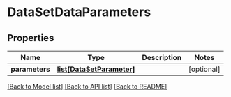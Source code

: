 # DataSetDataParameters

## Properties
Name | Type | Description | Notes
------------ | ------------- | ------------- | -------------
**parameters** | [**list[DataSetParameter]**](DataSetParameter.md) |  | [optional] 

[[Back to Model list]](../README.md#documentation-for-models) [[Back to API list]](../README.md#documentation-for-api-endpoints) [[Back to README]](../README.md)


